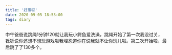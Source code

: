 ```yaml
---
title: '好累呀'
date: 2020-09-05 18:53:00
tags: diary
---
```

中午爸爸说跳绳1分钟120就让我玩小鳄鱼爱洗澡，跳绳开始了第一次我没过关，铄铄说你还想不想玩游戏啦我埋怨道你在说我就不让你玩儿啦。第二次开始啦，最后跳了了130多个。
